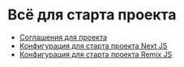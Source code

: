 # Всё для старта проекта

- [Соглашения для проекта](project-agreements/index.md)
- [Конфигурация для старта проекта Next JS](next-js-start/package.json)
- [Конфигурация для старта проекта Remix JS](TODO)
